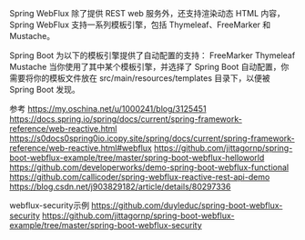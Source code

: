 Spring WebFlux 除了提供 REST web 服务外，还支持渲染动态 HTML 内容，Spring WebFlux 支持一系列模板引擎，包括 Thymeleaf、FreeMarker 和 Mustache。

Spring Boot 为以下的模板引擎提供了自动配置的支持：
FreeMarker
Thymeleaf
Mustache
当你使用了其中某个模板引擎，并选择了 Spring Boot 自动配置，你需要将你的模板文件放在 src/main/resources/templates 目录下，以便被 Spring Boot 发现。



参考
https://my.oschina.net/u/1000241/blog/3125451
https://docs.spring.io/spring/docs/current/spring-framework-reference/web-reactive.html
https://s0docs0spring0io.icopy.site/spring/docs/current/spring-framework-reference/web-reactive.html#webflux
https://github.com/jittagornp/spring-boot-webflux-example/tree/master/spring-boot-webflux-helloworld
https://github.com/developerworks/demo-spring-boot-webflux-functional
https://github.com/callicoder/spring-webflux-reactive-rest-api-demo
https://blog.csdn.net/j903829182/article/details/80297336



webflux-security示例
https://github.com/duyleduc/spring-boot-webflux-security
https://github.com/jittagornp/spring-boot-webflux-example/tree/master/spring-boot-webflux-security

